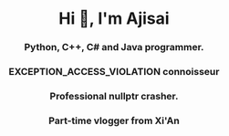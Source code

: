 <h1 align="center">Hi 👋, I'm Ajisai</h1>
<h3 align="center">Python, C++, C# and Java programmer.</h3>
<h3 align="center">EXCEPTION_ACCESS_VIOLATION connoisseur</h3>
<h3 align="center">Professional nullptr crasher.</h3>
<h3 align="center">Part-time vlogger from Xi'An</h3>
